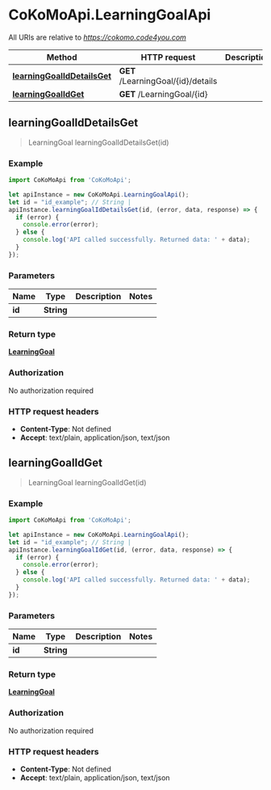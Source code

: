 # CoKoMoApi.LearningGoalApi

All URIs are relative to *https://cokomo.code4you.com*

Method | HTTP request | Description
------------- | ------------- | -------------
[**learningGoalIdDetailsGet**](LearningGoalApi.md#learningGoalIdDetailsGet) | **GET** /LearningGoal/{id}/details | 
[**learningGoalIdGet**](LearningGoalApi.md#learningGoalIdGet) | **GET** /LearningGoal/{id} | 



## learningGoalIdDetailsGet

> LearningGoal learningGoalIdDetailsGet(id)



### Example

```javascript
import CoKoMoApi from 'CoKoMoApi';

let apiInstance = new CoKoMoApi.LearningGoalApi();
let id = "id_example"; // String | 
apiInstance.learningGoalIdDetailsGet(id, (error, data, response) => {
  if (error) {
    console.error(error);
  } else {
    console.log('API called successfully. Returned data: ' + data);
  }
});
```

### Parameters


Name | Type | Description  | Notes
------------- | ------------- | ------------- | -------------
 **id** | **String**|  | 

### Return type

[**LearningGoal**](LearningGoal.md)

### Authorization

No authorization required

### HTTP request headers

- **Content-Type**: Not defined
- **Accept**: text/plain, application/json, text/json


## learningGoalIdGet

> LearningGoal learningGoalIdGet(id)



### Example

```javascript
import CoKoMoApi from 'CoKoMoApi';

let apiInstance = new CoKoMoApi.LearningGoalApi();
let id = "id_example"; // String | 
apiInstance.learningGoalIdGet(id, (error, data, response) => {
  if (error) {
    console.error(error);
  } else {
    console.log('API called successfully. Returned data: ' + data);
  }
});
```

### Parameters


Name | Type | Description  | Notes
------------- | ------------- | ------------- | -------------
 **id** | **String**|  | 

### Return type

[**LearningGoal**](LearningGoal.md)

### Authorization

No authorization required

### HTTP request headers

- **Content-Type**: Not defined
- **Accept**: text/plain, application/json, text/json

